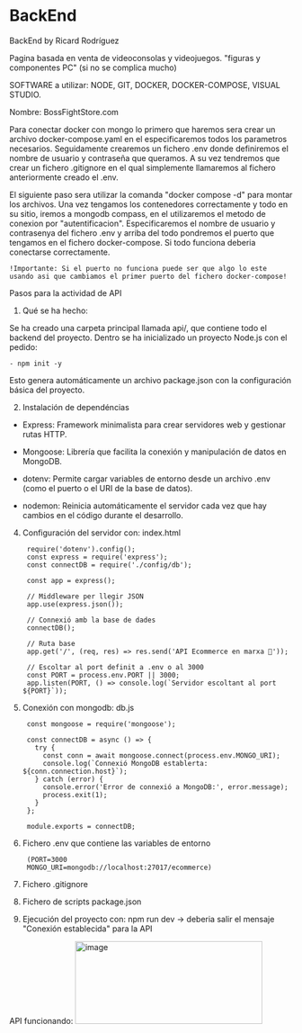 # BackEnd
BackEnd by Ricard Rodríguez

Pagina basada en venta de videoconsolas y videojuegos. "figuras y componentes PC" (si no se complica mucho)

SOFTWARE a utilizar: NODE, GIT, DOCKER, DOCKER-COMPOSE, VISUAL STUDIO.

Nombre: BossFightStore.com



Para conectar docker con mongo lo primero que haremos sera crear un archivo docker-compose.yaml en el especificaremos todos los parametros necesarios. Seguidamente crearemos un fichero .env donde definiremos el nombre de usuario y contraseña que queramos. A su vez tendremos que crear un fichero .gitignore en el qual simplemente llamaremos al fichero anteriormente creado el .env. 

El siguiente paso sera utilizar la comanda "docker compose -d" para montar los archivos. Una vez tengamos los contenedores correctamente y todo en su sitio, iremos a mongodb compass, en el utilizaremos el metodo de conexion por "autentificacion". Especificaremos el nombre de usuario y contrasenya del fichero .env y arriba del todo pondremos el puerto que tengamos en el fichero docker-compose. Si todo funciona deberia conectarse correctamente.

    !Importante: Si el puerto no funciona puede ser que algo lo este usando asi que cambiamos el primer puerto del fichero docker-compose!



Pasos para la actividad de API

1. Qué se ha hecho:

Se ha creado una carpeta principal llamada api/, que contiene todo el backend del proyecto.
Dentro se ha inicializado un proyecto Node.js con el pedido:

    - npm init -y


Esto genera automáticamente un archivo package.json con la configuración básica del proyecto.

2. Instalación de dependéncias

- Express: Framework minimalista para crear servidores web y gestionar rutas HTTP.

- Mongoose: Librería que facilita la conexión y manipulación de datos en MongoDB.

- dotenv: Permite cargar variables de entorno desde un archivo .env (como el puerto o el URI de la base de datos).

- nodemon: Reinicia automáticamente el servidor cada vez que hay cambios en el código durante el desarrollo.


4. Configuración del servidor con: index.html

        require('dotenv').config();
        const express = require('express');
        const connectDB = require('./config/db');
        
        const app = express();
        
        // Middleware per llegir JSON
        app.use(express.json());
        
        // Connexió amb la base de dades
        connectDB();
        
        // Ruta base
        app.get('/', (req, res) => res.send('API Ecommerce en marxa 🚀'));
        
        // Escoltar al port definit a .env o al 3000
        const PORT = process.env.PORT || 3000;
        app.listen(PORT, () => console.log(`Servidor escoltant al port ${PORT}`));

   
6. Conexión con mongodb: db.js

        const mongoose = require('mongoose');
        
        const connectDB = async () => {
          try {
            const conn = await mongoose.connect(process.env.MONGO_URI);
            console.log(`Connexió MongoDB establerta: ${conn.connection.host}`);
          } catch (error) {
            console.error('Error de connexió a MongoDB:', error.message);
            process.exit(1);
          }
        };
        
        module.exports = connectDB;
   
7. Fichero .env que contiene las variables de entorno
   
        (PORT=3000
        MONGO_URI=mongodb://localhost:27017/ecommerce)
8. Fichero .gitignore

9. Fichero de scripts package.json

10. Ejecución del proyecto con: npm run dev -> deberia salir el mensaje "Conexión establecida" para la API






API funcionando: <img width="333" height="147" alt="image" src="https://github.com/user-attachments/assets/43501a7d-e5db-43b0-8aeb-21b72404d225" />























